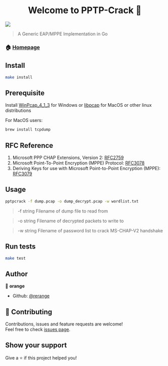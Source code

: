 <h1 align="center">Welcome to PPTP-Crack 👋</h1>
<p>
  <img src="https://img.shields.io/badge/version-0.1-blue.svg?cacheSeconds=2592000" />
</p>

> A Generic EAP/MPPE Implementation in Go

### 🏠 [Homepage](https://github.com/rerange/pptpcrack)

## Install

```sh
make install
```

## Prerequisite

Install [WinPcap_4_1_3](https://www.winpcap.org/install/default.htm) for Windows or [libpcap](https://formulae.brew.sh/formula/libpcap) for MacOS or other linux distributions

For MacOS users:

```sh
brew install tcpdump
```

## RFC Reference

1. Microsoft PPP CHAP Extensions, Version 2: [RFC2759](https://tools.ietf.org/html/rfc2759)
2. Microsoft Point-To-Point Encryption (MPPE) Protocol: [RFC3078](https://tools.ietf.org/html/rfc3078)
3. Deriving Keys for use with Microsoft Point-to-Point Encryption (MPPE): [RFC3079](https://tools.ietf.org/html/rfc3079)

## Usage

```bash
pptpcrack -f dump.pcap -o dump_decrypt.pcap -w wordlist.txt 
```

> -f string Filename of dump file to read from

>-o string Filename of decrypted packets to write to

>-w string Filename of password list to crack MS-CHAP-V2 handshake

## Run tests

```sh
make test
```

## Author

👤 **orange**

* Github: [@rerange](https://github.com/rerange)

## 🤝 Contributing

Contributions, issues and feature requests are welcome!<br />Feel free to check [issues page](https://github.com/rerange/pptpcrack/issues).

## Show your support

Give a ⭐️ if this project helped you!

